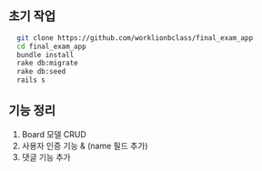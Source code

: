 ## 초기 작업

```bash
  git clone https://github.com/worklionbclass/final_exam_app
  cd final_exam_app
  bundle install
  rake db:migrate
  rake db:seed
  rails s
```

## 기능 정리
1. Board 모델 CRUD
2. 사용자 인증 기능 & (name 필드 추가)
3. 댓글 기능 추가